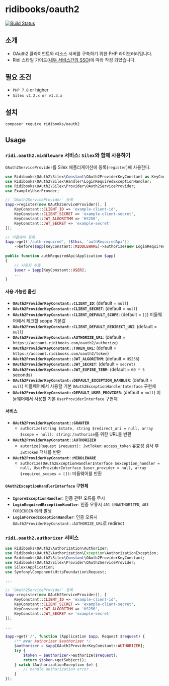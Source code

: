 # ridibooks/oauth2

[![Build Status](https://travis-ci.org/ridi/php-oauth2.svg?branch=master)](https://travis-ci.org/ridi/php-oauth2)

## 소개
- OAuth2 클라이언트와 리소스 서버를 구축하기 위한 PHP 라이브러리입니다.
- Ridi 스타일 가이드([내부 서비스간의 SSO](https://github.com/ridi/style-guide/blob/master/API.md#%EB%82%B4%EB%B6%80-%EC%84%9C%EB%B9%84%EC%8A%A4%EA%B0%84%EC%9D%98-sso))에 따라 작성 되었습니다.

## 필요 조건

- `PHP 7.0` or higher
- `Silex v1.2.x or v1.3.x`

## 설치

```bash
composer require ridibooks/oauth2
```

## Usage

### `ridi.oauth2.middleware` 서비스: `Silex`와 함께 사용하기

`OAuth2ServiceProvider`를 Silex 애플리케이션에 등록(`register`)해 사용한다.

```php
use Ridibooks\OAuth2\Silex\Constant\OAuth2ProviderKeyConstant as KeyConstant;
use Ridibooks\OAuth2\Silex\Handler\LoginRequiredExceptionHandler;
use Ridibooks\OAuth2\Silex\Provider\OAuth2ServiceProvider;
use Example\UserProvder;

// `OAuth2ServiceProvider` 등록
$app->register(new OAuth2ServiceProvider(), [
	KeyConstant::CLIENT_ID => 'example-client-id',
	KeyConstant::CLIENT_SECRET => 'example-client-secret',
	KeyConstant::JWT_ALGORITHM => 'HS256',
	KeyConstant::JWT_SECRET => 'example-secret'
]);

// 미들웨어 등록
$app->get('/auth-required', [$this, 'authRequiredApi'])
	->before($app[KeyConstant::MIDDLEWARE]->authorize(new LoginRequiredExceptionHandler(), new UserProvider());
	
public function authRequiredApi(Application $app)
{
	// 사용자 추출
	$user = $app[KeyConstant::USER];
	...
}
```

#### 사용 가능한 옵션

- **`OAuth2ProviderKeyConstant::CLIENT_ID`**: (default = `null`)
- **`OAuth2ProviderKeyConstant::CLIENT_SECRET`**: (default = `null`)
- **`OAuth2ProviderKeyConstant::CLIENT_DEFAULT_SCOPE`**: (default = `[]`) 미들웨어에서 체크할 scope 기본값
- **`OAuth2ProviderKeyConstant::CLIENT_DEFAULT_REDIRECT_URI`**: (default = `null`)
- **`OAuth2ProviderKeyConstant::AUTHORIZE_URL`**: (default = `https://account.ridibooks.com/oauth2/authorize`)
- **`OAuth2ProviderKeyConstant::TOKEN_URL`**: (default = `https://account.ridibooks.com/oauth2/token`)
- **`OAuth2ProviderKeyConstant::JWT_ALGORITHM`**: (default = `HS256`)
- **`OAuth2ProviderKeyConstant::JWT_SECRET`**: (default = `secret`)
- **`OAuth2ProviderKeyConstant::JWT_EXPIRE_TERM`**: (default = `60 * 5` seconds)
- **`OAuth2ProviderKeyConstant::DEFAULT_EXCEPTION_HANDLER`**: (default = `null`) 미들웨어에서 사용할 기본 `OAuth2ExceptionHandlerInterface` 구현체
- **`OAuth2ProviderKeyConstant::DEFAULT_USER_PROVIDER`**: (default = `null`) 미들웨어에서 사용할 기본 `UserProviderInterface` 구현체

#### 서비스

- **`OAuth2ProviderKeyConstant::GRANTER`**
    - `authorize(string $state, string $redirect_uri = null, array $scope = null): string`: `/authorize`를 위한 URL을 반환
- **`OAuth2ProviderKeyConstant::AUTHORIZER`**
	- `autorize(Request $request): JwtToken`: `access_token` 유효성 검사 후 `JwtToken` 객체를 반환
- **`OAuth2ProviderKeyConstant::MIDDLEWARE`**
	- `authorize(OAuth2ExceptionHandlerInterface $exception_handler = null, UserProviderInterface $user_provider = null, array $required_scopes = [])`: 미들웨어를 반환

#### `OAuth2ExceptionHandlerInterface` 구현체

- **`IgnoreExceptionHandler`**: 인증 관련 오류를 무시
- **`LoginRequiredExceptionHandler`**: 인증 오류시 `401 UNAUTHORIZED`, `403 FORBIDDEN` 에러 발생 
- **`LoginForcedExceptionHandler`**: 인증 오류시 `OAuth2ProviderKeyConstant::AUTHORIZE_URL`로 redirect

### `ridi.oauth2.authorizer` 서비스

```php
use Ridibooks\OAuth2\Authorization\Authorizer;
use Ridibooks\OAuth2\Authorization\Exception\AuthorizationException;
use Ridibooks\OAuth2\Silex\Constant\OAuth2ProviderKeyConstant;
use Ridibooks\OAuth2\Silex\Provider\OAuth2ServiceProvider;
use Silex\Application;
use Symfony\Component\HttpFoundation\Request;

...

// `OAuth2ServiceProvider` 등록
$app->register(new OAuth2ServiceProvider(), [
	KeyConstant::CLIENT_ID => 'example-client-id',
	KeyConstant::CLIENT_SECRET => 'example-client-secret',
	KeyConstant::JWT_ALGORITHM => 'HS256',
	KeyConstant::JWT_SECRET => 'example-secret'
]);

...

$app->get('/', function (Application $app, Request $request) {
	/** @var Authorizer $authorizer */
	$authorizer = $app[OAuth2ProviderKeyConstant::AUTHORIZER];
	try {
		$token = $authorizer->authorize($request);
		return $token->getSubject();
	} catch (AuthorizationException $e) {
		// handle authorization error ...
	}
});
```
